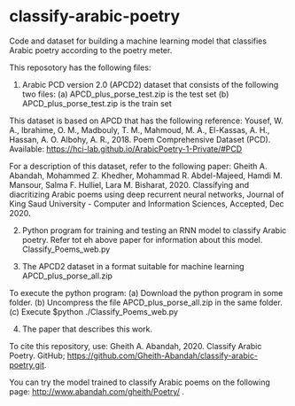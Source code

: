 # classify-arabic-poetry
Code and dataset for building a machine learning model that classifies Arabic poetry according to the poetry meter.

This reposotory has the following files:

1. Arabic PCD version 2.0 (APCD2) dataset that consists of the following two files:
(a) APCD_plus_porse_test.zip is the test set
(b) APCD_plus_porse_test.zip is the train set

This dataset is based on APCD that has the following reference:
Yousef, W. A., Ibrahime, O. M., Madbouly, T. M., Mahmoud, M. A., El-Kassas, A. H., Hassan, A. O. Albohy, A. R., 2018. Poem Comprehensive Dataset (PCD). Available: https://hci-lab.github.io/ArabicPoetry-1-Private/#PCD

For a description of this dataset, refer to the following paper:
Gheith A. Abandah, Mohammed Z. Khedher, Mohammad R. Abdel-Majeed, Hamdi M. Mansour, Salma F. Hulliel, Lara M. Bisharat, 2020. Classifying and diacritizing Arabic poems using deep recurrent neural networks, Journal of King Saud University - Computer and Information Sciences, Accepted, Dec 2020.

2. Python program for training and testing an RNN model to classify Arabic poetry. Refer tot eh above paper for information about this model.
Classify_Poems_web.py

3. The APCD2 dataset in a format suitable for machine learning
APCD_plus_porse_all.zip

To execute the python program:
(a) Download the python program in some folder.
(b) Uncompress the file APCD_plus_porse_all.zip in the same folder.
(c) Execute $python ./Classify_Poems_web.py

4. The paper that describes this work.

To cite this repository, use:
Gheith A. Abandah, 2020. Classify Arabic Poetry. GitHub; https://github.com/Gheith-Abandah/classify-arabic-poetry.git.

You can try the model trained to classify Arabic poems on the following page: http://www.abandah.com/gheith/Poetry/ .
